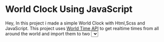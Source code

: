 # World Clock Using JavaScript
Hey,
In this project i made a simple World Clock with Html,Scss and JavaScript.
This project uses [World Time API](https://worldtimeapi.org/) to get realtime times from all around the world and import them to 
two <Select> menus.![JS Clock](https://user-images.githubusercontent.com/17798691/151715727-ae529e72-9db6-4639-af49-a969b9d846dc.png)

  


